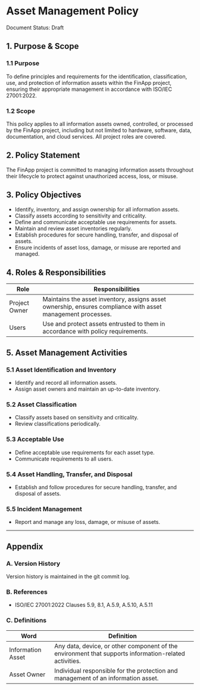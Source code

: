 # Asset Management Policy

Document Status: Draft

## 1. Purpose & Scope

### 1.1 Purpose
To define principles and requirements for the identification, classification, use, and protection of information assets within the FinApp project, ensuring their appropriate management in accordance with ISO/IEC 27001:2022.

### 1.2 Scope
This policy applies to all information assets owned, controlled, or processed by the FinApp project, including but not limited to hardware, software, data, documentation, and cloud services. All project roles are covered.

## 2. Policy Statement
The FinApp project is committed to managing information assets throughout their lifecycle to protect against unauthorized access, loss, or misuse.

## 3. Policy Objectives
- Identify, inventory, and assign ownership for all information assets.
- Classify assets according to sensitivity and criticality.
- Define and communicate acceptable use requirements for assets.
- Maintain and review asset inventories regularly.
- Establish procedures for secure handling, transfer, and disposal of assets.
- Ensure incidents of asset loss, damage, or misuse are reported and managed.

## 4. Roles & Responsibilities

| Role           | Responsibilities                                                                 |
|----------------|----------------------------------------------------------------------------------|
| Project Owner  | Maintains the asset inventory, assigns asset ownership, ensures compliance with asset management processes. |
| Users          | Use and protect assets entrusted to them in accordance with policy requirements.  |

## 5. Asset Management Activities

### 5.1 Asset Identification and Inventory
- Identify and record all information assets.
- Assign asset owners and maintain an up-to-date inventory.

### 5.2 Asset Classification
- Classify assets based on sensitivity and criticality.
- Review classifications periodically.

### 5.3 Acceptable Use
- Define acceptable use requirements for each asset type.
- Communicate requirements to all users.

### 5.4 Asset Handling, Transfer, and Disposal
- Establish and follow procedures for secure handling, transfer, and disposal of assets.

### 5.5 Incident Management
- Report and manage any loss, damage, or misuse of assets.

---

## Appendix

### A. Version History
Version history is maintained in the git commit log.

### B. References
- ISO/IEC 27001:2022 Clauses 5.9, 8.1, A.5.9, A.5.10, A.5.11

### C. Definitions
| Word                | Definition                                                                 |
|---------------------|----------------------------------------------------------------------------|
| Information Asset   | Any data, device, or other component of the environment that supports information-related activities. |
| Asset Owner         | Individual responsible for the protection and management of an information asset. |
